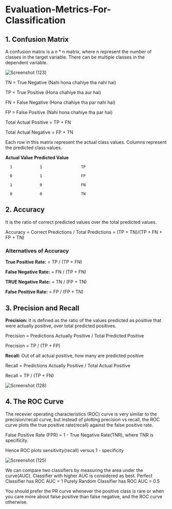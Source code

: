 # Evaluation-Metrics-For-Classification

## 1. Confusion Matrix

A confusion matrix is a n * n matrix, where n represent the number of classes in the target variable. There can be multiple classes in the dependent variable.

![Screenshot (123)](https://user-images.githubusercontent.com/63502418/116848496-60495080-ac0a-11eb-91bb-8c8d87dfef27.png)

TN = True Negative (Nahi hona chahiye tha nahi hai)

TP = True Positive (Hona chahiye tha aur hai)

FN = False Negative (Hona chahiye tha par nahi hai)

FP = False Positive (Nahi hona chahiye tha par hai)

Total Actual Positive = TP + FN

Total Actual Negative = FP + TN

Each row in this matrix represent the actual class values. Columns represent the predicted class values.

**Actual Value**   **Predicted Value**  

      1            1                 TP
      
      0            1                 FP
      
      1            0                 FN
      
      0            0                 TN

## 2. Accuracy 

It is the ratio of correct predicted values over the total predicted values.

Accuracy = Correct Predictions / Total Predictions = (TP + TN)/(TP + FN + FP + TN)

### Alternatives of  Accuracy

**True Positive Rate:** = TP / (TP + FN)

**False Negative Rate:** = FN / (TP + FN)

**TRUE Negative Rate:** = TN / (FP + TN)

**False Positive Rate:** = FP / (FP + TN)

## 3. Precision and Recall

**Precision:** It is defined as the ratio of the values predicted as positive that were actually positive, over total predicted positives.

Precision = Predictions Actually Positive / Total Predicted Positive

Precision = TP / (TP + FP)

**Recall:** Out of all actual positive, how many are predicted positive

Recall = Predictions Actually Positive / Total Actual Positive

Recall = TP / (TP + FN)

![Screenshot (128)](https://user-images.githubusercontent.com/63502418/116850110-a653e380-ac0d-11eb-80af-8adf0c2c83a3.png)

## 4. The ROC Curve

The recevier operating characteristics (ROC) curve is very similar to the precision/recall curve, but instead of plotting precision vs recall, the ROC curve plots the true positive rate(recall) against the false positive rate.

False Positive Rate (FPR) = 1 - True Negative Rate(TNR), where TNR is specificity.

Hence ROC plots sensitivity(recall) versus 1 - specificity

![Screenshot (125)](https://user-images.githubusercontent.com/63502418/116850014-799fcc00-ac0d-11eb-96df-a56a1c35c866.png)

We can compare two classifiers by measuring the area under the curve(AUC). Classifier with higher AUC is considered as best.
Perfect Classifier has ROC AUC = 1
Purely Random Classifier has ROC AUC = 0.5

You should prefer the PR curve whenever the positive class is rare or when you care more about false positive than false negative, and the ROC curve otherwise.
